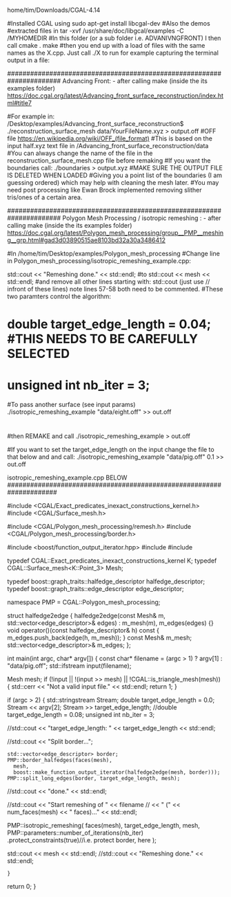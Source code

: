 home/tim/Downloads/CGAL-4.14

#Installed CGAL using 
sudo apt-get install libcgal-dev
#Also the demos
#extracted files in 
tar -xvf /usr/share/doc/libgcal/examples -C /MYHOMEDIR
#In this folder (or a sub folder i.e. ADVANIVNGFRONT) I then call
cmake .
make
#then you end up with a load of files with the same names as the X.cpp. Just call ./X to run for example capturing the terminal output in a file:


######################################################################
Advancing Front: - after calling make (inside the its examples folder)
https://doc.cgal.org/latest/Advancing_front_surface_reconstruction/index.html#title7

#For example in: /Desktop/examples/Advancing_front_surface_reconstruction$ 
./reconstruction_surface_mesh data/YourFileName.xyz > output.off #OFF file https://en.wikipedia.org/wiki/OFF_(file_format)
#This is based on the input half.xyz text file in /Advancing_front_surface_reconstruction/data
#You can always change the name of the file in the reconstruction_surface_mesh.cpp file before remaking
#If you want the boundaries call:
./boundaries > output.xyz #MAKE SURE THE OUTPUT FILE IS DELETED WHEN LOADED 
#Giving you a point list of the boundaries (I am guessing ordered) which may help with cleaning the mesh later. 
#You may need post processing like Ewan Brock implemented removing slither tris/ones of a certain area. 

######################################################################
Polygon Mesh Processing / isotropic remeshing : - after calling make (inside the its examples folder)
https://doc.cgal.org/latest/Polygon_mesh_processing/group__PMP__meshing__grp.html#gad3d03890515ae8103bd32a30a3486412

#In /home/tim/Desktop/examples/Polygon_mesh_processing
#Change line in Polygon_mesh_processing/isotropic_remeshing_example.cpp:   

std::cout << "Remeshing done." << std::endl;
#to
std::cout << mesh  << std::endl;
#and remove all other lines starting with: std::cout (just use // infront of these lines) note lines 57-58 both need to be commented. 
#These two paramters control the algorithm: 
#  double target_edge_length = 0.04; #THIS NEEDS TO BE CAREFULLY SELECTED
#  unsigned int nb_iter = 3;
#To pass another surface (see input params)
./isotropic_remeshing_example "data/eight.off" >> out.off
#

#then REMAKE and call
./isotropic_remeshing_example > out.off

#If you want to set the target_edge_length on the input change the file to that below and and call:
./isotropic_remeshing_example "data/pig.off" 0.1  >> out.off


isotropic_remeshing_example.cpp BELOW
#####################################################################


#include <CGAL/Exact_predicates_inexact_constructions_kernel.h>
#include <CGAL/Surface_mesh.h>

#include <CGAL/Polygon_mesh_processing/remesh.h>
#include <CGAL/Polygon_mesh_processing/border.h>

#include <boost/function_output_iterator.hpp>
#include <fstream>
#include <vector>

typedef CGAL::Exact_predicates_inexact_constructions_kernel K;
typedef CGAL::Surface_mesh<K::Point_3> Mesh;

typedef boost::graph_traits<Mesh>::halfedge_descriptor halfedge_descriptor;
typedef boost::graph_traits<Mesh>::edge_descriptor     edge_descriptor;

namespace PMP = CGAL::Polygon_mesh_processing;

struct halfedge2edge
{
  halfedge2edge(const Mesh& m, std::vector<edge_descriptor>& edges)
    : m_mesh(m), m_edges(edges)
  {}
  void operator()(const halfedge_descriptor& h) const
  {
    m_edges.push_back(edge(h, m_mesh));
  }
  const Mesh& m_mesh;
  std::vector<edge_descriptor>& m_edges;
};

int main(int argc, char* argv[])
{
  const char* filename = (argc > 1) ? argv[1] : "data/pig.off";
  std::ifstream input(filename);

  Mesh mesh;
  if (!input || !(input >> mesh) || !CGAL::is_triangle_mesh(mesh)) {
    std::cerr << "Not a valid input file." << std::endl;
    return 1;
  }


  if (argc > 2)
    {
      std::stringstream Stream;
      double target_edge_length = 0.0;
      Stream << argv[2];
      Stream >> target_edge_length;
    //double target_edge_length = 0.08;
  unsigned int nb_iter = 3;

  //std::cout << "target_edge_length: " << target_edge_length << std::endl;

  //std::cout << "Split border...";

    std::vector<edge_descriptor> border;
    PMP::border_halfedges(faces(mesh),
      mesh,
      boost::make_function_output_iterator(halfedge2edge(mesh, border)));
    PMP::split_long_edges(border, target_edge_length, mesh);

  //std::cout << "done." << std::endl;

  //std::cout << "Start remeshing of " << filename
  //  << " (" << num_faces(mesh) << " faces)..." << std::endl;

  PMP::isotropic_remeshing(
      faces(mesh),
      target_edge_length,
      mesh,
      PMP::parameters::number_of_iterations(nb_iter)
      .protect_constraints(true)//i.e. protect border, here
      );

  std::cout << mesh  << std::endl;
  //std::cout << "Remeshing done." << std::endl;

    }
  return 0;
}
